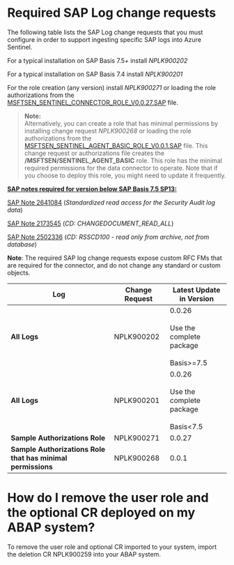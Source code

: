 # Required SAP Log change requests

The following table lists the SAP Log change requests that you must configure in order to support ingesting specific SAP logs into Azure Sentinel.
   
   For a typical installation on SAP Basis 7.5+  install *NPLK900202*
   
   For a typical installation on SAP Basis 7.4  install *NPLK900201*
   
   For the role creation (any version) install *NPLK900271* or loading the role authorizations from the [MSFTSEN_SENTINEL_CONNECTOR_ROLE_V0.0.27.SAP](https://github.com/Azure/Azure-Sentinel/blob/master/Solutions/SAP/Sample%20Authorizations%20Role%20File/MSFTSEN_SENTINEL_CONNECTOR_ROLE_V0.0.27.SAP) file.

   > **Note:**   
   > Alternatively, you can create a role that has minimal permissions by installing change request *NPLK900268* or loading the role authorizations from the [MSFTSEN_SENTINEL_AGENT_BASIC_ROLE_V0.0.1.SAP](https://github.com/Azure/Azure-Sentinel/blob/master/Solutions/SAP/Sample%20Authorizations%20Role%20File/MSFTSEN_SENTINEL_AGENT_BASIC_ROLE_V0.0.1.SAP) file.
   > This change request or authorizations file creates the **/MSFTSEN/SENTINEL_AGENT_BASIC** role. This role has the minimal required permissions for the data connector to operate. Note that if you choose to deploy this role, you might need to update it frequently.

<u><b>SAP notes required for version below SAP Basis 7.5 SP13:</u></b>

[SAP Note 2641084](https://launchpad.support.sap.com/#/notes/2641084) (*Standardized read access for the Security Audit log data*)

[SAP Note 2173545](https://launchpad.support.sap.com/#/notes/2173545) (*CD: CHANGEDOCUMENT_READ_ALL*)

[SAP Note 2502336](https://launchpad.support.sap.com/#/notes/2502336) (*CD: RSSCD100 - read only from archive, not from database*)

**Note**: The required SAP log change requests expose custom RFC FMs that are required for the connector, and do not change any standard or custom objects.


| Log | Change Request | Latest Update in Version  | 
| --- | -------------- | -------------------------- |
| **All Logs** | NPLK900202 | 0.0.26 <br> <br>Use the complete package<br> <br>Basis>=7.5 |
| **All Logs** | NPLK900201 | 0.0.26 <br> <br>Use the complete package<br> <br>Basis<7.5 |
| **Sample Authorizations Role** | NPLK900271 | 0.0.27 | 
| **Sample Authorizations Role that has minimal permissions** | NPLK900268 | 0.0.1 |

# How do I remove the user role and the optional CR deployed on my ABAP system?

To remove the user role and optional CR imported to your system, import the deletion CR NPLK900259 into your ABAP system.
